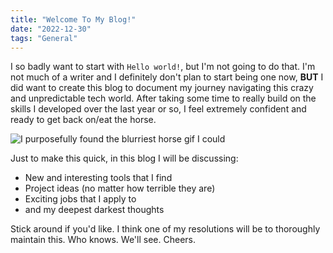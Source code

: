 ```yaml
---
title: "Welcome To My Blog!"
date: "2022-12-30"
tags: "General"
---
```

I so badly want to start with `Hello world!`, but I'm not going to do that. I'm not much of a writer and I definitely don't plan to start being one now, **BUT** I did want to create this blog to document my journey navigating this crazy and unpredictable tech world. After taking some time to really build on the skills I developed over the last year or so, I feel extremely confident and ready to get back on/eat the horse. 

![I purposefully found the blurriest horse gif I could](https://media.tenor.com/3W8GBKL_fsEAAAAS/equestrian-horse.gif)

Just to make this quick, in this blog I will be discussing:
 - New and interesting tools that I find
 - Project ideas (no matter how terrible they are)
 - Exciting jobs that I apply to
 - and my deepest darkest thoughts

Stick around if you'd like. I think one of my resolutions will be to thoroughly maintain this. Who knows.
We'll see.
Cheers.
